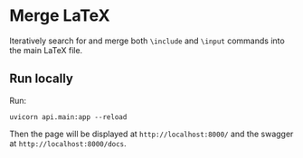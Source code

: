 # Merge LaTeX

Iteratively search for and merge both `\include` and `\input` commands into the main LaTeX file.

## Run locally

Run:

```shell
uvicorn api.main:app --reload
```

Then the page will be displayed at `http://localhost:8000/` and the swagger at `http://localhost:8000/docs`.
